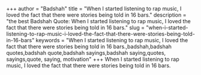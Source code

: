 +++
author = "Badshah"
title = "When I started listening to rap music, I loved the fact that there were stories being told in 16 bars."
description = "the best Badshah Quote: When I started listening to rap music, I loved the fact that there were stories being told in 16 bars."
slug = "when-i-started-listening-to-rap-music-i-loved-the-fact-that-there-were-stories-being-told-in-16-bars"
keywords = "When I started listening to rap music, I loved the fact that there were stories being told in 16 bars.,badshah,badshah quotes,badshah quote,badshah sayings,badshah saying,quotes, sayings,quote, saying, motivation"
+++
When I started listening to rap music, I loved the fact that there were stories being told in 16 bars.
